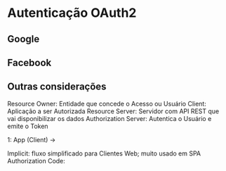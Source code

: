 # Autenticação OAuth2

## Google


## Facebook


## Outras considerações

Resource Owner: Entidade que concede o Acesso ou Usuário
Client: Aplicação a ser Autorizada
Resource Server: Servidor com API REST que vai disponibilizar os dados
Authorization Server: Autentica o Usuário e emite o Token

1: App (Client) ->


Implicit: fluxo simplificado para Clientes Web; muito usado em SPA
Authorization Code:
